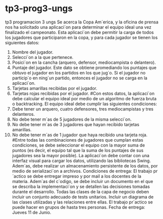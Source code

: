 # tp3-prog3-ungs
tp3 programacion 3 ungs
Se acerca la Copa Am´erica, y la oficina de prensa nos ha solicitado una aplicaci´on para determinar el equipo ideal una vez finalizado el campeonato. Esta aplicaci´on debe permitir la carga de todos los jugadores que participaron en la copa, y para cada jugador se tienen los siguientes datos:
1. Nombre del jugador.
2. Selecci´on a la que pertenece.
3. Posici´on en la cancha (arquero, defensor, mediocampista o delantero).
4. Puntaje del jugador. Este dato se obtiene promediando los puntajes que obtuvo el
jugador en los partidos en los que jug´o. Si el jugador no particip´o en ning´un partido,
entonces el jugador no se carga en la aplicaci´on.
5. Tarjetas amarillas recibidas por el jugador.
6. Tarjetas rojas recibidas por el jugador.
#Con estos datos, la aplicaci´on debe calcular el equipo ideal por medio de un algoritmo de fuerza bruta o backtracking. El equipo ideal debe cumplir las siguientes condiciones:
1. Debe tener un arquero, cuatro defensores, tres mediocampistas y tres delanteros.
2. No debe tener m´as de 5 jugadores de la misma selecci´on.
3. No debe tener m´as de 3 jugadores que hayan recibido tarjetas amarillas.
4. No debe tener m´as de 1 jugador que haya recibido una tarjeta roja.
#Entre todas las combinaciones de jugadores que cumplan estas condiciones, se debe seleccionar
el equipo con la mayor suma de puntos (es decir, el equipo tal que la suma de los puntajes de
sus jugadores sea la mayor posible). La aplicaci´on debe contar con una interfaz visual para
cargar los datos, utilizando las bibliotecas Swing. Adem´as, debe realizar un almacenamiento
persistente de los datos, por medio de serializaci´on a archivos.
Condiciones de entrega: El trabajo pr´actico se debe entregar impreso y por mail a los
docentes de la materia. Adem´as del c´odigo, se debe incluir un documento en el que se describa
la implementaci´on y se detallen las decisiones tomadas durante el desarrollo. Todas las clases
de la capa de negocio deben incluir un conjunto adecuado de tests unitarios. Incluir un
diagrama de las clases utilizadas y las relaciones entre ellas. El trabajo pr´actico se puede
hacer en grupos de hasta tres personas.
Fecha de entrega: Jueves 11 de Junio.
